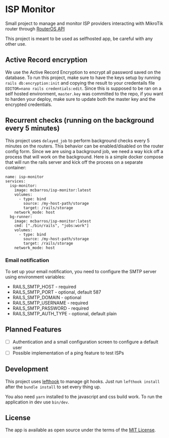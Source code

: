 # ISP Monitor

Small project to manage and monitor ISP providers interacting with MikroTik router through [RouterOS API](https://rubygems.org/gems/routeros-api)

This project is meant to be used as selfhosted app, be careful with any other use.

## Active Record encryption

We use the Active Record Encryption to encrypt all password saved on the database. To run this project, make sure to have the keys setup by running `rails db:encryption:init` and copying the result to your credentails file `EDITOR=nano rails credentials:edit`. Since this is supposed to be ran on a self hosted environment, `master.key` was committed to the repo, if you want to harden your deploy, make sure to update both the master key and the encrypted credentials.

## Recurrent checks (running on the background every 5 minutes)

This project uses `delayed_job` to perform background checks every 5 minutes on the routers. This behavior can be enabled/disabled on the router config form. Since we are using a background job, we need a way kick off a process that will work on the background. Here is a simple docker compose that will run the rails server and kick off the process on a separate container:

```
name: isp-monitor
services:
  isp-monitor:
    image: mcbarros/isp-monitor:latest
    volumes:
      - type: bind
        source: /my-host-path/storage
        target: /rails/storage
    network_mode: host
  bg-runner:
    image: mcbarros/isp-monitor:latest
    cmd: ["./bin/rails", "jobs:work"]
    volumes:
      - type: bind
        source: /my-host-path/storage
        target: /rails/storage
    network_mode: host
```

### Email notification

To set up your email notification, you need to configure the SMTP server using environment variables:
- RAILS_SMTP_HOST - required
- RAILS_SMTP_PORT - optional, default 587
- RAILS_SMTP_DOMAIN - optional
- RAILS_SMTP_USERNAME - required
- RAILS_SMTP_PASSWORD - required
- RAILS_SMTP_AUTH_TYPE - optional, default plain

## Planned Features

- [ ] Authentication and a small configuration screen to configure a default user
- [ ] Possible implementation of a ping feature to test ISPs

## Development

This project uses [lefthook](https://github.com/evilmartians/lefthook) to manage git hooks. Just run `lefthook install` after the `bundle install` to set every thing up.

You also need `yarn` installed to the javascript and css build work. To run the application in dev use `bin/dev`.

## License

The app is available as open source under the terms of the [MIT License](https://opensource.org/licenses/MIT).
